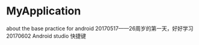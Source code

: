# MyApplication
about the base practice for android
20170517——26周岁的第一天，好好学习
20170602
Android studio 快捷键

